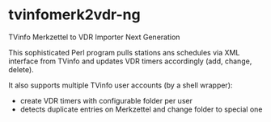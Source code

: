tvinfomerk2vdr-ng
=================

TVinfo Merkzettel to VDR Importer Next Generation


This sophisticated Perl program pulls stations ans schedules via XML interface from TVinfo and updates VDR timers accordingly (add, change, delete).

It also supports multiple TVinfo user accounts (by a shell wrapper):
 - create VDR timers with configurable folder per user
 - detects duplicate entries on Merkzettel and change folder to special one
